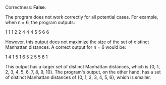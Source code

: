 Correctness: **False**.

The program does not work correctly for all potential cases. For example, when n = 6, the program outputs:

1 1
1 2
2 4
4 4
5 5
6 6

However, this output does not maximize the size of the set of distinct Manhattan distances. A correct output for n = 6 would be:

1 4
1 5
1 6
5 2
5 5
6 1

This output has a larger set of distinct Manhattan distances, which is {0, 1, 2, 3, 4, 5, 6, 7, 8, 9, 10}. The program's output, on the other hand, has a set of distinct Manhattan distances of {0, 1, 2, 3, 4, 5, 6}, which is smaller.